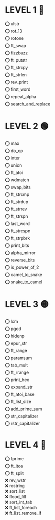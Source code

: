 # LEVEL 1 🔵

⭕ ulstr   
⭕ rot_13   
⭕ rotone   
⭕ ft_swap   
⭕ fizzbuzz   
⭕ ft_putstr   
⭕ ft_strcpy   
⭕ ft_strlen   
⭕ rev_print   
⭕ first_word   
⭕ repeat_alpha   
⭕ search_and_replace   

# LEVEL 2 🟢

⭕ max   
⭕ do_op   
⭕ inter   
⭕ union   
⭕ ft_atoi   
⭕ wdmatch   
⭕ swap_bits   
⭕ ft_strcmp   
⭕ ft_strdup   
⭕ ft_strrev   
⭕ ft_strspn   
⭕ last_word   
⭕ ft_strcspn   
⭕ ft_strpbrk   
⭕ print_bits   
⭕ alpha_mirror   
⭕ reverse_bits   
⭕ is_power_of_2   
⭕ camel_to_snake   
⭕ snake_to_camel   

# LEVEL 3 🟡

⭕ lcm   
⭕ pgcd   
⭕ hidenp   
⭕ epur_str   
⭕ ft_range   
⭕ paramsum   
⭕ tab_mult   
⭕ ft_rrange   
⭕ print_hex   
⭕ expand_str   
⭕ ft_atoi_base   
⭕ ft_list_size   
⭕ add_prime_sum   
⭕ str_capitalizer   
⭕ rstr_capitalizer   

# LEVEL 4 🔴

⭕ fprime   
⭕ ft_itoa   
⭕ ft_split   
❌ rev_wstr   
❌ rostring   
❌ sort_list   
❌ flood_fill   
❌ sort_int_tab   
❌ ft_list_foreach   
❌ ft_list_remove_if   
